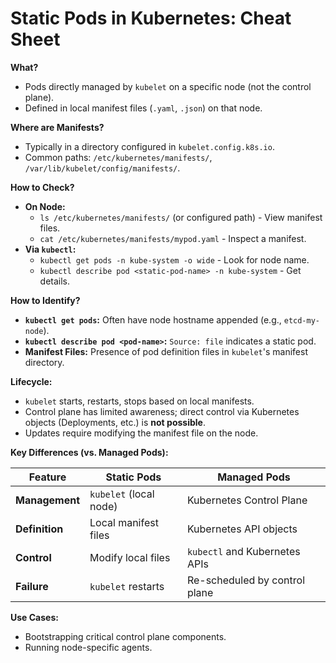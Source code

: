 # Static Pods in Kubernetes: Cheat Sheet

**What?**
* Pods directly managed by `kubelet` on a specific node (not the control plane).
* Defined in local manifest files (`.yaml`, `.json`) on that node.

**Where are Manifests?**
* Typically in a directory configured in `kubelet.config.k8s.io`.
* Common paths: `/etc/kubernetes/manifests/`, `/var/lib/kubelet/config/manifests/`.

**How to Check?**
* **On Node:**
    * `ls /etc/kubernetes/manifests/` (or configured path) - View manifest files.
    * `cat /etc/kubernetes/manifests/mypod.yaml` - Inspect a manifest.
* **Via `kubectl`:**
    * `kubectl get pods -n kube-system -o wide` - Look for node name.
    * `kubectl describe pod <static-pod-name> -n kube-system` - Get details.

**How to Identify?**
* **`kubectl get pods`:** Often have node hostname appended (e.g., `etcd-my-node`).
* **`kubectl describe pod <pod-name>`:** `Source: file` indicates a static pod.
* **Manifest Files:** Presence of pod definition files in `kubelet`'s manifest directory.

**Lifecycle:**
* `kubelet` starts, restarts, stops based on local manifests.
* Control plane has limited awareness; direct control via Kubernetes objects (Deployments, etc.) is **not possible**.
* Updates require modifying the manifest file on the node.

**Key Differences (vs. Managed Pods):**

| Feature          | Static Pods                     | Managed Pods                        |
|-----------------|---------------------------------|-------------------------------------|
| **Management** | `kubelet` (local node)          | Kubernetes Control Plane          |
| **Definition** | Local manifest files          | Kubernetes API objects            |
| **Control** | Modify local files            | `kubectl` and Kubernetes APIs     |
| **Failure** | `kubelet` restarts            | Re-scheduled by control plane     |

**Use Cases:**
* Bootstrapping critical control plane components.
* Running node-specific agents.